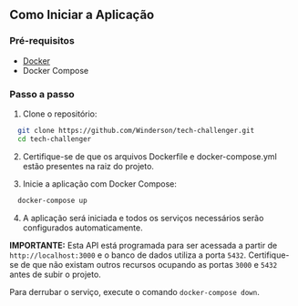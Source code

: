## Como Iniciar a Aplicação

### Pré-requisitos

- [Docker](https://docs.docker.com/get-docker/)
- Docker Compose

### Passo a passo

1.  Clone o repositório:

```sh
  git clone https://github.com/Winderson/tech-challenger.git
  cd tech-challenger
```

2.  Certifique-se de que os arquivos Dockerfile e docker-compose.yml estão presentes na raiz do projeto.

3.  Inicie a aplicação com Docker Compose:

```sh
  docker-compose up
```

4.  A aplicação será iniciada e todos os serviços necessários serão configurados automaticamente.

**IMPORTANTE:**
Esta API está programada para ser acessada a partir de `http://localhost:3000` e o banco de dados utiliza a porta `5432`.
Certifique-se de que não existam outros recursos ocupando as portas `3000` e `5432` antes de subir o projeto.

Para derrubar o serviço, execute o comando `docker-compose down`.
